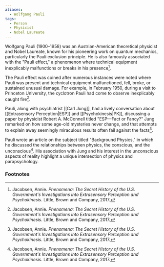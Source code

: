 ```yaml
---
aliases:
  - Wolfgang Pauli
tags:
  - Person
  - Physicist
  - Nobel Laureate
---
```

Wolfgang Pauli (1900–1958) was an Austrian-American theoretical physicist and Nobel Laureate, known for his pioneering work on quantum mechanics, particularly the Pauli exclusion principle. He is also famously associated with the "Pauli effect," a phenomenon where technical equipment inexplicably malfunctions or breaks in his presence[^1].

The Pauli effect was coined after numerous instances were noted where Pauli was present and technical equipment malfunctioned, fell, broke, or sustained unusual damage. For example, in February 1950, during a visit to Princeton University, the cyclotron Pauli had come to observe inexplicably caught fire[^1].

Pauli, along with psychiatrist [[Carl Jung]], had a lively conversation about [[Extrasensory Perception|ESP]] and [[Psychokinesis|PK]], discussing a paper by physicist Robert A. McConnell titled "ESP—Fact or Fancy?" Jung remarked on how some age-old mysteries never change, and that attempts to explain away seemingly miraculous results often fail against the facts[^1].

Pauli wrote an article on the subject titled "Background Physics," in which he discussed the relationships between physics, the conscious, and the unconscious[^1]. His association with Jung and his interest in the unconscious aspects of reality highlight a unique intersection of physics and parapsychology.

### Footnotes
[^1]: Jacobsen, Annie. *Phenomena: The Secret History of the U.S. Government's Investigations into Extrasensory Perception and Psychokinesis*. Little, Brown and Company, 2017.
